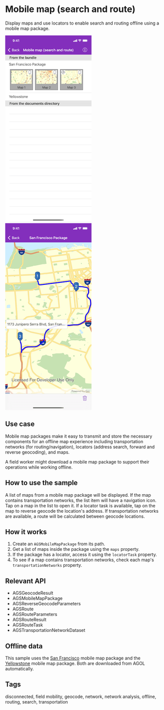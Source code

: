 # Mobile map (search and route)

Display maps and use locators to enable search and routing offline using a mobile map package.

![Image of mobile map search and route 1](mobile-map-search-and-route-1.png)
![Image of mobile map search and route 2](mobile-map-search-and-route-2.png)

## Use case

Mobile map packages make it easy to transmit and store the necessary components for an offline map experience including transportation networks (for routing/navigation), locators (address search, forward and reverse geocoding), and maps.

A field worker might download a mobile map package to support their operations while working offline.

## How to use the sample

A list of maps from a mobile map package will be displayed. If the map contains transportation networks, the list item will have a navigation icon. Tap on a map in the list to open it. If a locator task is available, tap on the map to reverse geocode the location's address. If transportation networks are available, a route will be calculated between geocode locations.

## How it works

1. Create an `AGSMobileMapPackage` from its path.
2. Get a list of maps inside the package using the `maps` property.
3. If the package has a locator, access it using the `locatorTask` property.
4. To see if a map contains transportation networks, check each map's `transportationNetworks` property.

## Relevant API

* AGSGeocodeResult
* AGSMobileMapPackage
* AGSReverseGeocodeParameters
* AGSRoute
* AGSRouteParameters
* AGSRouteResult
* AGSRouteTask
* AGSTransportationNetworkDataset

## Offline data

This sample uses the [San Francisco](https://www.arcgis.com/home/item.html?id=260eb6535c824209964cf281766ebe43) mobile map package and the [Yellowstone](https://www.arcgis.com/home/item.html?id=e1f3a7254cb845b09450f54937c16061) mobile map package. Both are downloaded from AGOL automatically.  

## Tags

disconnected, field mobility, geocode, network, network analysis, offline, routing, search, transportation
